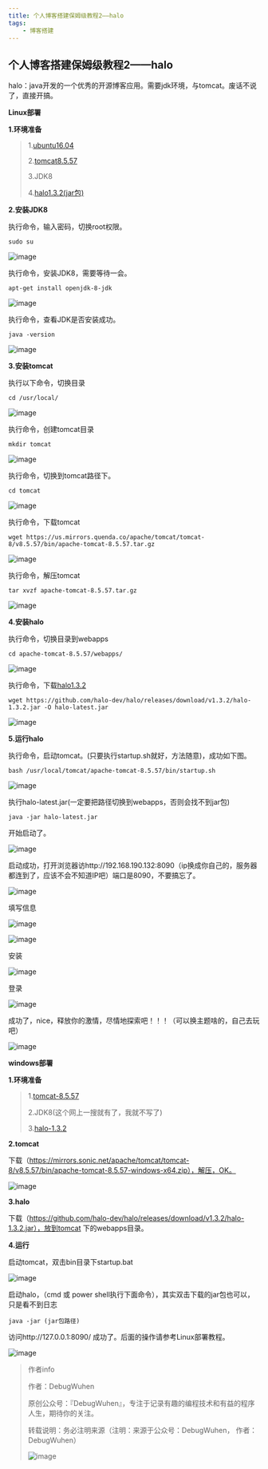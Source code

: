 ```yaml
---
title: 个人博客搭建保姆级教程2——halo
tags:
    - 博客搭建
---
```

## 个人博客搭建保姆级教程2——halo

halo：java开发的一个优秀的开源博客应用。需要jdk环境，与tomcat。废话不说了，直接开搞。

**Linux部署**

**1.环境准备**
>1.[ubuntu16.04](https://blog.csdn.net/qq_43938052/article/details/107326122)
>
>2.[tomcat8.5.57](https://us.mirrors.quenda.co/apache/tomcat/tomcat-8/v8.5.57/bin/apache-tomcat-8.5.57.tar.gz)
>
>3.JDK8
>
>4.[halo1.3.2(jar包)](https://github.com/halo-dev/halo/releases/download/v1.3.2/halo-1.3.2.jar)

<!--more-->

**2.安装JDK8**

执行命令，输入密码，切换root权限。
```
sudo su
```

![image](https://user-images.githubusercontent.com/48900845/112758871-09f15c80-9023-11eb-918a-6504938fd2a0.png)

执行命令，安装JDK8，需要等待一会。
```
apt-get install openjdk-8-jdk
```

![image](https://user-images.githubusercontent.com/48900845/112758880-14135b00-9023-11eb-9572-075db14eea03.png)

执行命令，查看JDK是否安装成功。
```
java -version
```

![image](https://user-images.githubusercontent.com/48900845/112758885-1bd2ff80-9023-11eb-9888-5fbea3e040cc.png)

**3.安装tomcat**

执行以下命令，切换目录
```
cd /usr/local/
```

![image](https://user-images.githubusercontent.com/48900845/112758894-27bec180-9023-11eb-90e3-c4adca794603.png)

执行命令，创建tomcat目录
```
mkdir tomcat
```

![image](https://user-images.githubusercontent.com/48900845/112758908-3311ed00-9023-11eb-9148-09a731903e05.png)

执行命令，切换到tomcat路径下。
```
cd tomcat
```

![image](https://user-images.githubusercontent.com/48900845/112758913-3b6a2800-9023-11eb-813b-1409e6395394.png)

执行命令，下载tomcat
```
wget https://us.mirrors.quenda.co/apache/tomcat/tomcat-8/v8.5.57/bin/apache-tomcat-8.5.57.tar.gz
```

![image](https://user-images.githubusercontent.com/48900845/112758924-4c1a9e00-9023-11eb-962b-11cde63befea.png)

执行命令，解压tomcat
```
tar xvzf apache-tomcat-8.5.57.tar.gz
```

![image](https://user-images.githubusercontent.com/48900845/112758927-550b6f80-9023-11eb-963d-73143906acb5.png)


**4.安装halo**

执行命令，切换目录到webapps
```
cd apache-tomcat-8.5.57/webapps/
```

![image](https://user-images.githubusercontent.com/48900845/112758956-72d8d480-9023-11eb-96a1-07eec55d1a1b.png)


执行命令，下载[halo1.3.2](https://github.com/halo-dev/halo/releases/download/v1.3.2/halo-1.3.2.jar)

```
wget https://github.com/halo-dev/halo/releases/download/v1.3.2/halo-1.3.2.jar -O halo-latest.jar
```

![image](https://user-images.githubusercontent.com/48900845/112758967-83894a80-9023-11eb-9bdc-af5327463d89.png)

**5.运行halo**

执行命令，启动tomcat。(只要执行startup.sh就好，方法随意)，成功如下图。
```
bash /usr/local/tomcat/apache-tomcat-8.5.57/bin/startup.sh
```

![image](https://user-images.githubusercontent.com/48900845/112758971-8c7a1c00-9023-11eb-838d-b5d4dc943f89.png)

执行halo-latest.jar(一定要把路径切换到webapps，否则会找不到jar包)
```
java -jar halo-latest.jar
```
开始启动了。

![image](https://user-images.githubusercontent.com/48900845/112758980-956aed80-9023-11eb-915a-fcb669031abc.png)

启动成功，打开浏览器访http://192.168.190.132:8090（ip换成你自己的，服务器都连到了，应该不会不知道IP吧）端口是8090，不要搞忘了。

![image](https://user-images.githubusercontent.com/48900845/112758989-a3207300-9023-11eb-89b5-12d883b7696b.png)

填写信息

![image](https://user-images.githubusercontent.com/48900845/112758994-aa478100-9023-11eb-837c-e46c3bd52e7f.png)

![image](https://user-images.githubusercontent.com/48900845/112759000-b29fbc00-9023-11eb-8d49-409486795d27.png)

安装

![image](https://user-images.githubusercontent.com/48900845/112759009-b9c6ca00-9023-11eb-903d-7569c4785d5d.png)

登录

![image](https://user-images.githubusercontent.com/48900845/112759018-c0edd800-9023-11eb-85cd-f5a41079d87e.png)

成功了，nice，释放你的激情，尽情地探索吧！！！（可以换主题啥的，自己去玩吧）

![image](https://user-images.githubusercontent.com/48900845/112759039-d6630200-9023-11eb-835c-fa03672c53a1.png)

**windows部署**

**1.环境准备**
>1.[tomcat-8.5.57](https://mirrors.sonic.net/apache/tomcat/tomcat-8/v8.5.57/bin/apache-tomcat-8.5.57-windows-x64.zip)
>
>2.JDK8(这个网上一搜就有了，我就不写了)
>
>3.[halo-1.3.2](https://github.com/halo-dev/halo/releases/download/v1.3.2/halo-1.3.2.jar)

**2.tomcat**

下载（https://mirrors.sonic.net/apache/tomcat/tomcat-8/v8.5.57/bin/apache-tomcat-8.5.57-windows-x64.zip），解压，OK。

![image](https://user-images.githubusercontent.com/48900845/112759076-f4306700-9023-11eb-8095-478e7fb1fb1e.png)

**3.halo**

下载（https://github.com/halo-dev/halo/releases/download/v1.3.2/halo-1.3.2.jar），放到tomcat 下的webapps目录。

**4.运行**

启动tomcat，双击bin目录下startup.bat

![image](https://user-images.githubusercontent.com/48900845/112759109-188c4380-9024-11eb-912b-09bf363b005f.png)

启动halo，（cmd 或 power shell执行下面命令），其实双击下载的jar包也可以，只是看不到日志
```
java -jar (jar包路径)

```
访问http://127.0.0.1:8090/    成功了。后面的操作请参考Linux部署教程。

![image](https://user-images.githubusercontent.com/48900845/112759117-25109c00-9024-11eb-951b-2efbc65ec047.png)



>作者info
>
>作者：DebugWuhen
>
>原创公众号：『DebugWuhen』，专注于记录有趣的编程技术和有益的程序人生，期待你的关注。
>
>转载说明：务必注明来源（注明：来源于公众号：DebugWuhen， 作者：DebugWuhen）
>
>![image](https://user-images.githubusercontent.com/48900845/112752163-3b0e6480-9004-11eb-899d-66ddef749c2b.png)
